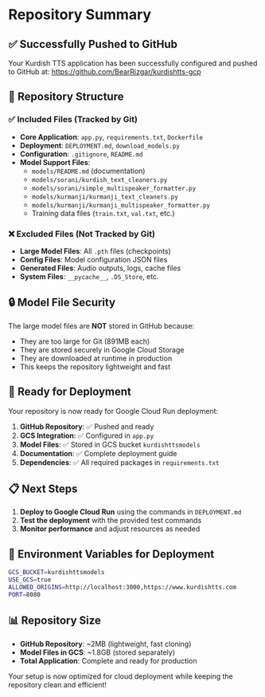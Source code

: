 # Repository Summary

## ✅ Successfully Pushed to GitHub

Your Kurdish TTS application has been successfully configured and pushed to GitHub at: https://github.com/BearRizgar/kurdishtts-gcp

## 📁 Repository Structure

### ✅ Included Files (Tracked by Git)

- **Core Application**: `app.py`, `requirements.txt`, `Dockerfile`
- **Deployment**: `DEPLOYMENT.md`, `download_models.py`
- **Configuration**: `.gitignore`, `README.md`
- **Model Support Files**:
  - `models/README.md` (documentation)
  - `models/sorani/kurdish_text_cleaners.py`
  - `models/sorani/simple_multispeaker_formatter.py`
  - `models/kurmanji/kurmanji_text_cleaners.py`
  - `models/kurmanji/kurmanji_multispeaker_formatter.py`
  - Training data files (`train.txt`, `val.txt`, etc.)

### ❌ Excluded Files (Not Tracked by Git)

- **Large Model Files**: All `.pth` files (checkpoints)
- **Config Files**: Model configuration JSON files
- **Generated Files**: Audio outputs, logs, cache files
- **System Files**: `__pycache__`, `.DS_Store`, etc.

## 🔒 Model File Security

The large model files are **NOT** stored in GitHub because:

- They are too large for Git (891MB each)
- They are stored securely in Google Cloud Storage
- They are downloaded at runtime in production
- This keeps the repository lightweight and fast

## 🚀 Ready for Deployment

Your repository is now ready for Google Cloud Run deployment:

1. **GitHub Repository**: ✅ Pushed and ready
2. **GCS Integration**: ✅ Configured in `app.py`
3. **Model Files**: ✅ Stored in GCS bucket `kurdishttsmodels`
4. **Documentation**: ✅ Complete deployment guide
5. **Dependencies**: ✅ All required packages in `requirements.txt`

## 📋 Next Steps

1. **Deploy to Google Cloud Run** using the commands in `DEPLOYMENT.md`
2. **Test the deployment** with the provided test commands
3. **Monitor performance** and adjust resources as needed

## 🔧 Environment Variables for Deployment

```bash
GCS_BUCKET=kurdishttsmodels
USE_GCS=true
ALLOWED_ORIGINS=http://localhost:3000,https://www.kurdishtts.com
PORT=8080
```

## 📊 Repository Size

- **GitHub Repository**: ~2MB (lightweight, fast cloning)
- **Model Files in GCS**: ~1.8GB (stored separately)
- **Total Application**: Complete and ready for production

Your setup is now optimized for cloud deployment while keeping the repository clean and efficient!
